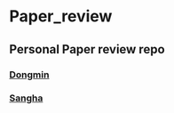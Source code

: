 # Paper_review
Personal Paper review repo
---

### <a href="https://github.com/Dongmingo/Paper_review/tree/main/Dongmin"> Dongmin </a>

### <a href="www.something.com"> Sangha </a>
